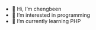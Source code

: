 - 👋 Hi, I’m chengbeen
- 👀 I’m interested in programming
- 🌱 I’m currently learning PHP

<!---
chengbeen/chengbeen is a ✨ special ✨ repository because its `README.md` (this file) appears on your GitHub profile.
You can click the Preview link to take a look at your changes.
--->
